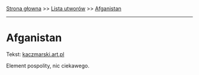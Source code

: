 [Strona głowna](../index.md) >> [Lista utworów](../list.md) >> [Afganistan](7.md)

---

# Afganistan

Tekst: [kaczmarski.art.pl](https://www.kaczmarski.art.pl/tworczosc/wiersze/afganistan/)

Element pospolity, nic ciekawego.